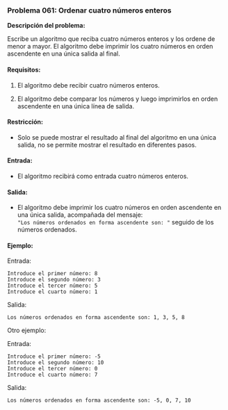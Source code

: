 ### **Problema 061: Ordenar cuatro números enteros**

**Descripción del problema:**

Escribe un algoritmo que reciba cuatro números enteros y los ordene de menor a mayor. El algoritmo debe imprimir los cuatro números en orden ascendente en una única salida al final.

#### Requisitos:

1. El algoritmo debe recibir cuatro números enteros.
   
2. El algoritmo debe comparar los números y luego imprimirlos en orden ascendente en una única línea de salida.

#### Restricción:

- Solo se puede mostrar el resultado al final del algoritmo en una única salida, no se permite mostrar el resultado en diferentes pasos.

#### Entrada:

- El algoritmo recibirá como entrada cuatro números enteros.

#### Salida:

- El algoritmo debe imprimir los cuatro números en orden ascendente en una única salida, acompañada del mensaje:  
  `"Los números ordenados en forma ascendente son: "` seguido de los números ordenados.

#### Ejemplo:

Entrada:
```
Introduce el primer número: 8
Introduce el segundo número: 3
Introduce el tercer número: 5
Introduce el cuarto número: 1
```

Salida:
```
Los números ordenados en forma ascendente son: 1, 3, 5, 8
```

Otro ejemplo:

Entrada:
```
Introduce el primer número: -5
Introduce el segundo número: 10
Introduce el tercer número: 0
Introduce el cuarto número: 7
```

Salida:
```
Los números ordenados en forma ascendente son: -5, 0, 7, 10
```
